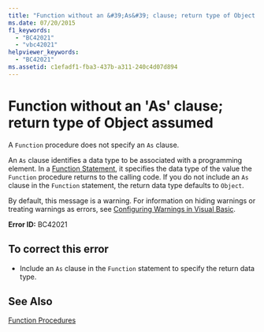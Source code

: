 ```yaml
---
title: "Function without an &#39;As&#39; clause; return type of Object assumed"
ms.date: 07/20/2015
f1_keywords: 
  - "BC42021"
  - "vbc42021"
helpviewer_keywords: 
  - "BC42021"
ms.assetid: c1efadf1-fba3-437b-a311-240c4d07d894
---
```

# Function without an &#39;As&#39; clause; return type of Object assumed
A `Function` procedure does not specify an `As` clause.  
  
 An `As` clause identifies a data type to be associated with a programming element. In a [Function Statement](../../visual-basic/language-reference/statements/function-statement.md), it specifies the data type of the value the `Function` procedure returns to the calling code. If you do not include an `As` clause in the `Function` statement, the return data type defaults to `Object`.  
  
 By default, this message is a warning. For information on hiding warnings or treating warnings as errors, see [Configuring Warnings in Visual Basic](/visualstudio/ide/configuring-warnings-in-visual-basic).  
  
 **Error ID:** BC42021  
  
## To correct this error  
  
-   Include an `As` clause in the `Function` statement to specify the return data type.  
  
## See Also  
 [Function Procedures](../../visual-basic/programming-guide/language-features/procedures/function-procedures.md)
